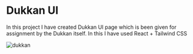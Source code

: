 # Dukkan UI

In this project I have created Dukkan UI page which is been given for assignment by the Dukkan itself. In this I have used React + Tailwind CSS


![dukkan](https://github.com/MetriSomesh/dukan_UI/assets/80524132/d284e209-8113-47b7-9e2e-dc9109a72c52)

